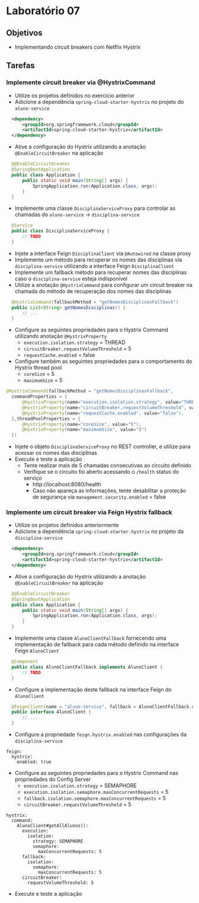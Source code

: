 # Laboratório 07

## Objetivos
- Implementando circuit breakers com Netflix Hystrix

## Tarefas

### Implemente circuit breaker via @HystrixCommand
- Utilize os projetos definidos no exercício anterior
- Adicione a dependência `spring-cloud-starter-hystrix` no projeto do `aluno-service`
```xml
  <dependency>
      <groupId>org.springframework.cloud</groupId>
      <artifactId>spring-cloud-starter-hystrix</artifactId>
  </dependency>
```
- Ative a configuração do Hystrix utilizando a anotação `@EnableCircuitBreaker` na aplicação
```java
  @@EnableCircuitBreaker
  @SpringBootApplication
  public class Application {
      public static void main(String[] args) {
          SpringApplication.run(Application.class, args);
      }
  }
```
- Implemente uma classe `DisciplinaServiceProxy` para controlar as chamadas do `aluno-service` -> `disciplina-service`
```java
  @Service
  public class DisciplinaServiceProxy {
      // TODO
  }
```
- Injete a interface Feign `DisciplinaClient` via `@Autowired` na classe proxy
- Implemente um método para recuperar os nomes das disciplinas via `disciplina-service` utilizando a interface Feign `DisciplinaClient`
- Implemente um fallback método para recuperar nomes das disciplinas caso o `disciplina-service` esteja indisponível
- Utilize a anotação `@HystrixCommand` para configurar um circuit breaker na chamada do método de recuperação dos nomes das disciplinas
```java
  @HystrixCommand(fallbackMethod = "getNomesDisciplinasFallback")
  public List<String> getNomesDisciplinas() {
      // ...
  }
```
- Configure as seguintes propriedades para o Hystrix Command utilizando anotação `@HystrixProperty`
  - `execution.isolation.strategy` = THREAD
  - `circuitBreaker.requestVolumeThreshold` = 5
  - `requestCache.enabled` = false
- Configure também as seguintes propriedades para o comportamento do Hystrix thread pool
  - `coreSize` = 5
  - `maximumSize` = 5
```java
@HystrixCommand(fallbackMethod = "getNomesDisciplinasFallback",
  commandProperties = {
      @HystrixProperty(name="execution.isolation.strategy", value="THREAD"),
      @HystrixProperty(name="circuitBreaker.requestVolumeThreshold", value="5"),
      @HystrixProperty(name="requestCache.enabled", value="false"),
  },threadPoolProperties = {
      @HystrixProperty(name="coreSize", value="5"),
      @HystrixProperty(name="maximumSize", value="5")
  })
```
- Injete o objeto `DisciplinaServiceProxy` no REST controller, e utilize para acessar os nomes das disciplinas
- Execute e teste a aplicação
  - Tente realizar mais de 5 chamadas consecutivas ao circuito definido
  - Verifique se o circuito foi aberto acessando o `/health` status do serviço
    - http://localhost:8080/health
    - Caso não apareça as informações, tente desabilitar a proteção de segurança via `management.security.enabled` = false     
  

### Implemente um circuit breaker via Feign Hystrix fallback
- Utilize os projetos definidos anteriormente
- Adicione a dependência `spring-cloud-starter-hystrix` no projeto da `disciplina-service`
```xml
  <dependency>
      <groupId>org.springframework.cloud</groupId>
      <artifactId>spring-cloud-starter-hystrix</artifactId>
  </dependency>
```
- Ative a configuração do Hystrix utilizando a anotação `@EnableCircuitBreaker` na aplicação
```java
  @@EnableCircuitBreaker
  @SpringBootApplication
  public class Application {
      public static void main(String[] args) {
          SpringApplication.run(Application.class, args);
      }
  }
```
- Implemente uma classe `AlunoClientFallback` fornecendo uma implementação de fallback para cada método definido na interface Feign `AlunoClient`
```java
  @Component
  public class AlunoClientFallback implements AlunoClient {
      // TODO
  }
```
- Configure a implementação deste fallback na interface Feign do `AlunoClient`
```java
  @FeignClient(name = "aluno-service", fallback = AlunoClientFallback.class)
  public interface AlunoClient {
      // ...
  }
```
- Configure a propriedade `feign.hystrix.enabled` nas configurações da `disciplina-service`
```
feign:
  hystrix:
    enabled: true
```
- Configure as seguintes propriedades para o Hystrix Command nas propriedades do Config Server
  - `execution.isolation.strategy` = SEMAPHORE
  - `execution.isolation.semaphore.maxConcurrentRequests` = 5
  - `fallback.isolation.semaphore.maxConcurrentRequests` = 5
  - `circuitBreaker.requestVolumeThreshold` = 5
```
hystrix:
  command:
    AlunoClient#getAllAlunos():
      execution:
        isolation:
          strategy: SEMAPHORE
          semaphore:
            maxConcurrentRequests: 5
      fallback:
        isolation:
          semaphore:
            maxConcurrentRequests: 5
      circuitBreaker:
        requestVolumeThreshold: 5
```
- Execute e teste a aplicação
